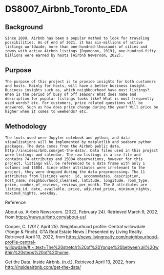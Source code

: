 # DS8007_Airbnb_Toronto_EDA

## Background

	Since 2008, Airbnb has been a popular method to look for traveling possibilities. As of end of 2021, it has six-millions of active listings worldwide, more than one-hundred-thousands of cities and towns with active Airbnb listings [Dgomonov, 2019], one-hundred-fifty billions were earned by hosts [Airbnb Newsroom, 2022].
  
## Purpose

	The purpose of this project is to provide insights for both customers and hosts. Mainly for hosts, will have a better business insight. Business insights such as, which neighbourhood have most listings? When is the period of busy of off season? What does name and description for popular listings looks like? What is most frequently used words? etc. For customers, price related questions will be answered. Such as how does price change during the year? Will price be higher when it comes to weekends? etc. 
  
## Methodology

	The tools used were Jupyter notebook and python, and data visualizations will be implemented by matplotlib and seaborn python packages. The data comes from the Airbnb public data, http://insideairbnb.com/get-the-data/. Data files used in this project were listings and calendar. The raw listings is a csv file and contains 74 attributes and 15084 observations, however for this project, listings will be referenced to a data frame with only 1 columns and 15084. Since other attributes were irrelevant to the project, they were dropped during the data preprocessing. The 11 attributes from listings were:  id, accommodates, description, host_name, neighbourhood_cleansed, latitude, longitude, room_type, price, number_of_reviews, reviews_per_month. The 8 attributes are listing_id, date, available, price, adjusted_price, minimum_nights, maximum_nights, weekday.
  
  
  
Reference

About us. Airbnb Newsroom. (2022, February 24). Retrieved March 9, 2022, from
 https://news.airbnb.com/about-us/ 


Cooper, C. (2017, April 25). Neighbourhood profile: Central willowdale (Yonge & Finch). GTA Real Estate News | Presented by Living Realty. Retrieved April 13, 2022, from 
https://news.livingrealty.com/neighbourhood-profile-central-willowdale/#:~:text=The%20stretch%20of%20Yonge%20between,all%20within%20steps%20of%20home. 


Get the Data. Inside Airbnb. (n.d.). Retrieved April 13, 2022, from 
http://insideairbnb.com/get-the-data/ 
